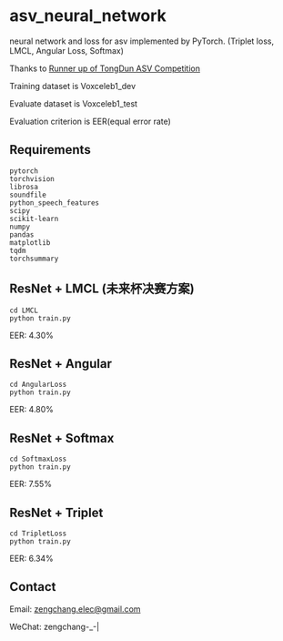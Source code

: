 # asv_neural_network
neural network and loss for asv implemented by PyTorch. (Triplet loss, LMCL, Angular Loss, Softmax)

Thanks to [Runner up of TongDun ASV Competition](https://www.kesci.com/home/competition/forum/5bdc5926954d6e001060d5a9)

Training dataset is Voxceleb1_dev

Evaluate dataset is Voxceleb1_test

Evaluation criterion is EER(equal error rate)
## Requirements
```
pytorch
torchvision
librosa
soundfile
python_speech_features
scipy
scikit-learn
numpy
pandas
matplotlib
tqdm
torchsummary
```

## ResNet + LMCL (未来杯决赛方案)
```
cd LMCL
python train.py
```

EER: 4.30%

## ResNet + Angular
```
cd AngularLoss
python train.py
```

EER: 4.80%
## ResNet + Softmax
```
cd SoftmaxLoss
python train.py
```

EER: 7.55%
## ResNet + Triplet
```
cd TripletLoss
python train.py
```

EER: 6.34%
## Contact
Email: zengchang.elec@gmail.com

WeChat: zengchang-_-|
